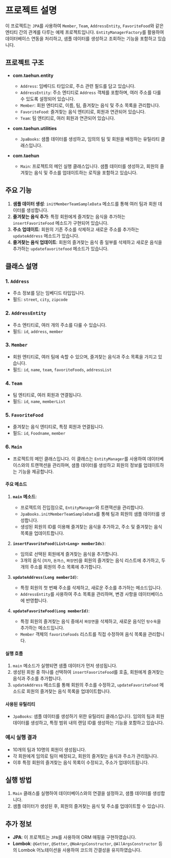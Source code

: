 # 프로젝트 설명

이 프로젝트는 `JPA`를 사용하여 `Member`, `Team`, `AddressEntity`, `FavoriteFood`와 같은 엔티티 간의 관계를 다루는 예제 프로젝트입니다. `EntityManagerFactory`를 활용하여 데이터베이스 연동을 처리하고, 샘플 데이터를 생성하고 조회하는 기능을 포함하고 있습니다.

## 프로젝트 구조

- **com.taehun.entity**
  - `Address`: 임베디드 타입으로, 주소 관련 필드를 담고 있습니다.
  - `AddressEntity`: 주소 엔티티로 `Address` 객체를 포함하며, 여러 주소를 다룰 수 있도록 설정되어 있습니다.
  - `Member`: 회원 엔티티로, 이름, 팀, 즐겨찾는 음식 및 주소 목록을 관리합니다.
  - `FavoriteFood`: 즐겨찾는 음식 엔티티로, 회원과 연관되어 있습니다.
  - `Team`: 팀 엔티티로, 여러 회원과 연관되어 있습니다.

- **com.taehun.utilities**
  - `JpaBooks`: 샘플 데이터를 생성하고, 임의의 팀 및 회원을 배정하는 유틸리티 클래스입니다.

- **com.taehun**
  - `Main`: 프로젝트의 메인 실행 클래스입니다. 샘플 데이터를 생성하고, 회원의 즐겨찾는 음식 및 주소를 업데이트하는 로직을 포함하고 있습니다.

## 주요 기능

1. **샘플 데이터 생성**: `initMemberTeamSampleData` 메소드를 통해 여러 팀과 회원 데이터를 생성합니다.
2. **즐겨찾는 음식 추가**: 특정 회원에게 즐겨찾는 음식을 추가하는 `insertFavoriteFood` 메소드가 구현되어 있습니다.
3. **주소 업데이트**: 회원의 기존 주소를 삭제하고 새로운 주소를 추가하는 `updateAddress` 메소드가 있습니다.
4. **즐겨찾는 음식 업데이트**: 회원의 즐겨찾는 음식 중 일부를 삭제하고 새로운 음식을 추가하는 `updatefavoritefood` 메소드가 있습니다.

## 클래스 설명

### 1. `Address`

- 주소 정보를 담는 임베디드 타입입니다.
- 필드: `street`, `city`, `zipcode`

### 2. `AddressEntity`

- 주소 엔티티로, 여러 개의 주소를 다룰 수 있습니다.
- 필드: `id`, `address`, `member`

### 3. `Member`

- 회원 엔티티로, 여러 팀에 속할 수 있으며, 즐겨찾는 음식과 주소 목록을 가지고 있습니다.
- 필드: `id`, `name`, `team`, `favoriteFoods`, `addressList`

### 4. `Team`

- 팀 엔티티로, 여러 회원과 연결됩니다.
- 필드: `id`, `name`, `memberList`

### 5. `FavoriteFood`

- 즐겨찾는 음식 엔티티로, 특정 회원과 연결됩니다.
- 필드: `id`, `Foodname`, `member`


### 6. `Main`

- 프로젝트의 메인 클래스입니다. 이 클래스는 `EntityManager`를 사용하여 데이터베이스와의 트랜잭션을 관리하며, 샘플 데이터를 생성하고 회원의 정보를 업데이트하는 기능을 제공합니다.
  
#### 주요 메소드
1. **`main` 메소드**:
   - 프로젝트의 진입점으로, `EntityManager`와 트랜잭션을 관리합니다.
   - `JpaBooks.initMemberTeamSampleData`를 통해 팀과 회원의 샘플 데이터를 생성합니다.
   - 생성된 회원의 ID를 이용해 즐겨찾는 음식을 추가하고, 주소 및 즐겨찾는 음식 목록을 업데이트합니다.

2. **`insertFavoriteFood(List<Long> memberIds)`**:
   - 임의로 선택된 회원에게 즐겨찾는 음식을 추가합니다.
   - 3개의 음식 (`피자`, `돈까스`, `짜장면`)을 회원의 즐겨찾는 음식 리스트에 추가하고, 두 개의 주소를 회원의 주소 목록에 추가합니다.

3. **`updateAddress(Long memberId)`**:
   - 특정 회원의 첫 번째 주소를 삭제하고, 새로운 주소를 추가하는 메소드입니다.
   - `AddressEntity`를 사용하여 주소 목록을 관리하며, 변경 사항을 데이터베이스에 반영합니다.

4. **`updateFavoriteFood(Long memberId)`**:
   - 특정 회원의 즐겨찾는 음식 중에서 `짜장면`을 삭제하고, 새로운 음식인 `탕수육`을 추가하는 메소드입니다.
   - `Member` 객체의 `favoriteFoods` 리스트를 직접 수정하여 음식 목록을 관리합니다.

#### 실행 흐름
1. `main` 메소드가 실행되면 샘플 데이터가 먼저 생성됩니다.
2. 생성된 회원 중 하나를 선택하여 `insertFavoriteFood`를 호출, 회원에게 즐겨찾는 음식과 주소를 추가합니다.
3. `updateAddress` 메소드를 통해 회원의 주소를 수정하고, `updateFavoriteFood` 메소드로 회원의 즐겨찾는 음식 목록을 업데이트합니다.

#### 사용된 유틸리티
- `JpaBooks`: 샘플 데이터를 생성하기 위한 유틸리티 클래스입니다. 임의의 팀과 회원 데이터를 생성하고, 특정 범위 내의 랜덤 ID를 생성하는 기능을 포함하고 있습니다.

### 예시 실행 결과
- 10개의 팀과 10명의 회원이 생성됩니다.
- 각 회원에게 임의로 팀이 배정되고, 회원의 즐겨찾는 음식과 주소가 관리됩니다.
- 이후 특정 회원의 즐겨찾는 음식 목록이 수정되고, 주소가 업데이트됩니다.


## 실행 방법

1. `Main` 클래스를 실행하여 데이터베이스와의 연결을 설정하고, 샘플 데이터를 생성합니다.
2. 샘플 데이터가 생성된 후, 회원의 즐겨찾는 음식 및 주소를 업데이트할 수 있습니다.

## 추가 정보

- **JPA**: 이 프로젝트는 `JPA`를 사용하여 ORM 매핑을 구현하였습니다.
- **Lombok**: `@Getter`, `@Setter`, `@NoArgsConstructor`, `@AllArgsConstructor` 등의 Lombok 어노테이션을 사용하여 코드의 간결성을 유지하였습니다.
